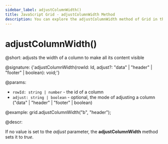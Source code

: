 ```yaml
---
sidebar_label: adjustColumnWidth()
title: JavaScript Grid - adjustColumnWidth Method 
description: You can explore the adjustColumnWidth method of Grid in the documentation of the DHTMLX JavaScript UI library. Browse developer guides and API reference, try out code examples and live demos, and download a free 30-day evaluation version of DHTMLX Suite 7.
---
```


# adjustColumnWidth()

@short: adjusts the width of a column to make all its content visible

@signature: {'adjustColumnWidth(rowId: Id, adjust?: "data" | "header" | "footer" | boolean): void;'}

@params:
- `rowId: string | number` - the id of a column
- `adjust: string | boolean` - optional, the mode of adjusting a column ("data" | "header" | "footer" | boolean)

@example:
grid.adjustColumnWidth("b", "header");

@descr:

If no value is set to the *adjust* parameter, the **adjustColumnWidth** method sets it to *true*.

[comment]: # (@relatedapi: grid/api/grid_adjust_config.md)
